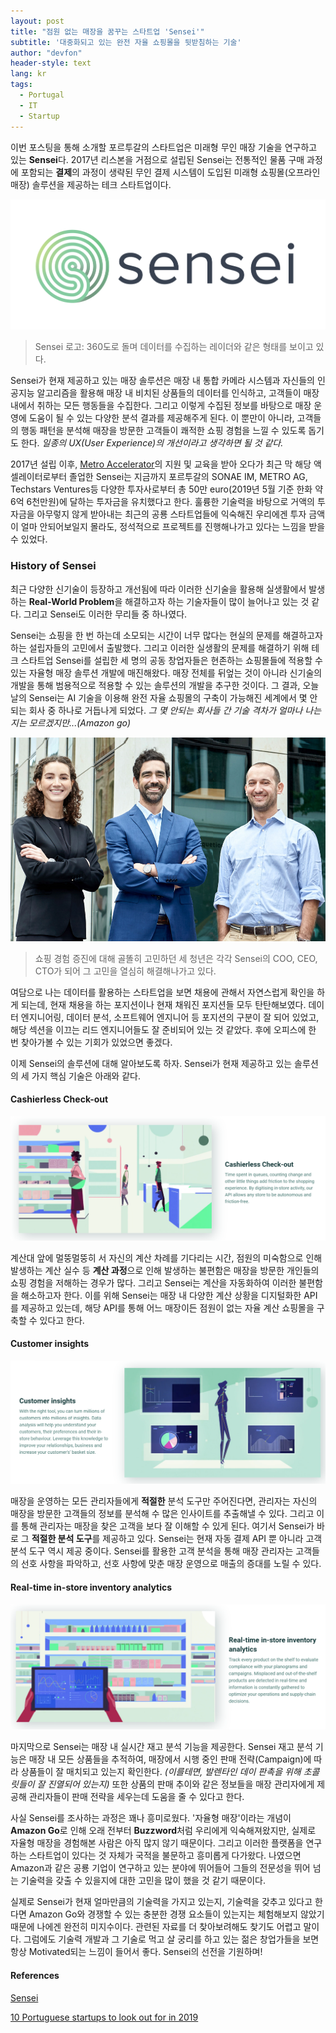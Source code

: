 ```yaml
---
layout: post
title: "점원 없는 매장을 꿈꾸는 스타트업 'Sensei'"
subtitle: '대중화되고 있는 완전 자율 쇼핑몰을 뒷받침하는 기술'
author: "devfon"
header-style: text
lang: kr
tags:
  - Portugal
  - IT
  - Startup
---
```


이번 포스팅을 통해 소개할 포르투갈의 스타트업은 미래형 무인 매장 기술을 연구하고 있는 **Sensei**다. 2017년 리스본을 거점으로 설립된 Sensei는 전통적인 물품 구매 과정에 포함되는 **결제**의 과정이 생략된 무인 결제 시스템이 도입된 미래형 쇼핑몰(오프라인 매장) 솔루션을 제공하는 테크 스타트업이다.

![](/img/in-post/sensei_logo.png)
> Sensei 로고: 360도로 돌며 데이터를 수집하는 레이더와 같은 형태를 보이고 있다.

Sensei가 현재 제공하고 있는 매장 솔루션은 매장 내 통합 카메라 시스템과 자신들의 인공지능 알고리즘을 활용해 매장 내 비치된 상품들의 데이터를 인식하고, 고객들이 매장 내에서 취하는 모든 행동들을 수집한다. 그리고 이렇게 수집된 정보를 바탕으로 매장 운영에 도움이 될 수 있는 다양한 분석 결과를 제공해주게 된다. 이 뿐만이 아니라, 고객들의 행동 패턴을 분석해 매장을 방문한 고객들이 쾌적한 쇼핑 경험을 느낄 수 있도록 돕기도 한다. *일종의 UX(User Experience)의 개선이라고 생각하면 될 것 같다.*

2017년 설립 이후, [Metro Accelerator](https://metroaccelerator.com/)의 지원 및 교육을 받아 오다가 최근 막 해당 액셀레이터로부터 졸업한 Sensei는 지금까지 포르투갈의 SONAE IM, METRO AG, Techstars Ventures등 다양한 투자사로부터 총 50만 euro(2019년 5월 기준 한화 약 6억 6천만원)에 달하는 투자금을 유치했다고 한다. 훌륭한 기술력을 바탕으로 거액의 투자금을 아무렇지 않게 받아내는 최근의 공룡 스타트업들에 익숙해진 우리에겐 투자 금액이 얼마 안되어보일지 몰라도, 정석적으로 프로젝트를 진행해나가고 있다는 느낌을 받을 수 있었다.

### History of Sensei
최근 다양한 신기술이 등장하고 개선됨에 따라 이러한 신기술을 활용해 실생활에서 발생하는 **Real-World Problem**을 해결하고자 하는 기술자들이 많이 늘어나고 있는 것 같다. 그리고 Sensei도 이러한 무리들 중 하나였다.

Sensei는 쇼핑을 한 번 하는데 소모되는 시간이 너무 많다는 현실의 문제를 해결하고자 하는 설립자들의 고민에서 출발했다. 그리고 이러한 실생활의 문제를 해결하기 위해 테크 스타트업 Sensei를 설립한 세 명의 공동 창업자들은 현존하는 쇼핑몰들에 적용할 수 있는 자율형 매장 솔루션 개발에 매진해왔다. 매장 전체를 뒤엎는 것이 아니라 신기술의 개발을 통해 범용적으로 적용할 수 있는 솔루션의 개발을 추구한 것이다. 그 결과, 오늘 날의 Sensei는 AI 기술을 이용해 완전 자율 쇼핑몰의 구축이 가능해진 세계에서 몇 안되는 회사 중 하나로 거듭나게 되었다. *그 몇 안되는 회사들 간 기술 격차가 얼마나 나는지는 모르겠지만...(Amazon go)*

![](/img/in-post/sensei_trio.png)
> 쇼핑 경험 증진에 대해 골똘히 고민하던 세 청년은 각각 Sensei의 COO, CEO, CTO가 되어 그 고민을 열심히 해결해나가고 있다.

여담으로 나는 데이터를 활용하는 스타트업을 보면 채용에 관해서 자연스럽게 확인을 하게 되는데, 현재 채용을 하는 포지션이나 현재 채워진 포지션들 모두 탄탄해보였다. 데이터 엔지니어링, 데이터 분석, 소프트웨어 엔지니어 등 포지션의 구분이 잘 되어 있었고, 해당 섹션을 이끄는 리드 엔지니어들도 잘 준비되어 있는 것 같았다. 후에 오피스에 한 번 찾아가볼 수 있는 기회가 있었으면 좋겠다.

이제 Sensei의 솔루션에 대해 알아보도록 하자. Sensei가 현재 제공하고 있는 솔루션의 세 가지 핵심 기술은 아래와 같다.

#### Cashierless Check-out
![](/img/in-post/cashless.png)

계산대 앞에 멀뚱멀뚱히 서 자신의 계산 차례를 기다리는 시간, 점원의 미숙함으로 인해 발생하는 계산 실수 등 **계산 과정**으로 인해 발생하는 불편함은 매장을 방문한 개인들의 쇼핑 경험을 저해하는 경우가 많다. 그리고 Sensei는 계산을 자동화하여 이러한 불편함을 해소하고자 한다. 이를 위해 Sensei는 매장 내 다양한 계산 상황을 디지털화한 API를 제공하고 있는데, 해당 API를 통해 어느 매장이든 점원이 없는 자율 계산 쇼핑몰을 구축할 수 있다고 한다.


#### Customer insights
![](/img/in-post/insight.png)

매장을 운영하는 모든 관리자들에게 **적절한** 분석 도구만 주어진다면, 관리자는 자신의 매장을 방문한 고객들의 정보를 분석해 수 많은 인사이트를 추출해낼 수 있다. 그리고 이를 통해 관리자는 매장을 찾은 고객을 보다 잘 이해할 수 있게 된다. 여기서 Sensei가 바로 그 **적절한 분석 도구**를 제공하고 있다. Sensei는 현재 자동 결제 API 뿐 아니라 고객 분석 도구 역시 제공 중이다. Sensei를 활용한 고객 분석을 통해 매장 관리자는 고객들의 선호 사항을 파악하고, 선호 사항에 맞춘 매장 운영으로 매출의 증대를 노릴 수 있다.


#### Real-time in-store inventory analytics
![](/img/in-post/inventory.png)

마지막으로 Sensei는 매장 내 실시간 재고 분석 기능을 제공한다. Sensei 재고 분석 기능은 매장 내 모든 상품들을 추적하여, 매장에서 시행 중인 판매 전략(Campaign)에 따라 상품들이 잘 매치되고 있는지 확인한다. *(이를테면, 발렌타인 데이 판촉을 위해 초콜릿들이 잘 진열되어 있는지)* 또한 상품의 판매 추이와 같은 정보들을 매장 관리자에게 제공해 관리자들이 판매 전략을 세우는데 도움을 줄 수 있다고 한다.


사실 Sensei를 조사하는 과정은 꽤나 흥미로웠다. '자율형 매장'이라는 개념이 **Amazon Go**로 인해 오래 전부터 **Buzzword**처럼 우리에게 익숙해져왔지만, 실제로 자율형 매장을 경험해본 사람은 아직 많지 않기 때문이다. 그리고 이러한 플랫폼을 연구하는 스타트업이 있다는 것 자체가 국적을 불문하고 흥미롭게 다가왔다. 나였으면 Amazon과 같은 공룡 기업이 연구하고 있는 분야에 뛰어들어 그들의 전문성을 뛰어 넘는 기술력을 갖출 수 있을지에 대한 고민을 많이 했을 것 같기 때문이다.

실제로 Sensei가 현재 얼마만큼의 기술력을 가지고 있는지, 기술력을 갖추고 있다고 한다면 Amazon Go와 경쟁할 수 있는 충분한 경쟁 요소들이 있는지는 체험해보지 않았기 때문에 나에겐 완전히 미지수이다. 관련된 자료를 더 찾아보려해도 찾기도 어렵고 말이다. 그럼에도 기술력 개발과 그 기술로 먹고 살 궁리를 하고 있는 젊은 창업가들을 보면 항상 Motivated되는 느낌이 들어서 좋다. Sensei의 선전을 기원하며!


#### References
[Sensei](https://www.sensei.tech/)

[10 Portuguese startups to look out for in 2019](https://www.eu-startups.com/2019/02/10-portuguese-startups-to-look-out-for-in-2019/)